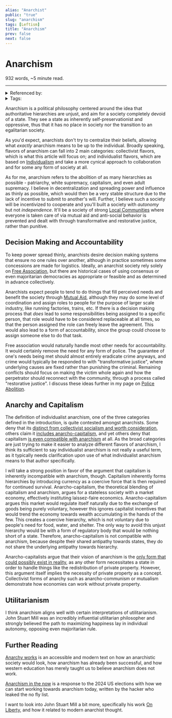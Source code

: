 ```yaml
---
alias: "Anarchist"
public: "true"
slug: "anarchism"
tags: [Leftism]
title: "Anarchism"
prev: false
next: false
---
```

<script setup>
import { data } from '../../git.data.ts';
import { useData } from 'vitepress';
const pageData = useData();
</script>
<h1 class="p-name">Anarchism</h1>
<p>932 words, ~5 minute read. <span v-html="data[`site/${pageData.page.value.relativePath}`]" /></p>
<hr/>

<details><summary>Referenced by:</summary><a href="/garden/direct-action/index.md">Direct Action</a><a href="/garden/fascism/index.md">Fascism</a><a href="/garden/free-association/index.md">Free Association</a><a href="/garden/individualism/index.md">Individualism</a><a href="/garden/mutual-aid/index.md">Mutual Aid</a><a href="/garden/on-authority/index.md">On Authority</a></details>

<details><summary>Tags:</summary><a href="/garden/leftism/index.md">Leftism</a></details>

Anarchism is a political philosophy centered around the idea that authoritative hierarchies are unjust, and aim for a society completely devoid of a state. They see a state as inherently self-preservationist and oppressive, thus that it has no place in society nor the transition to an egalitarian society.

As you'd expect, anarchists don't try to centralize their beliefs, allowing what _exactly_ anarchism means to be up to the individual. Broadly speaking, flavors of anarchism can fall into 2 main categories: collectivist flavors, which is what this article will focus on; and individualist flavors, which are based on [Individualism](/garden/individualism/index.md) and take a more cynical approach to collaboration and for some any form of society at all.

As for me, anarchism refers to the abolition of as many hierarchies as possible - patriarchy, white supremacy, capitalism, and even adult supremacy. I believe in decentralization and spreading power and influence as thinly as possible, which would then be a very stable structure due to the lack of incentive to submit to another's will. Further, I believe such a society will be incentivized to cooperate and you'll built a society with _autonomy_ but not _independence_. It'll be a society of strong [Local Communities](/garden/local-communities/index.md) where everyone is taken care of via mutual aid and anti-social behavior is prevented and dealt with through transformative and restorative justice, rather than punitive.

## Decision Making and Accountability

To keep power spread thinly, anarchists desire decision making systems that ensure no one rules over another, although in practice sometimes some concessions are made for logistics. Ideally, an anarchist society rely solely on [Free Association](/garden/free-association/index.md), but there are historical cases of using consensus or even majoritarian democracies as appropriate or feasible and as determined in advance collectively.

Anarchists expect people to tend to do things that fill perceived needs and benefit the society through [Mutual Aid](/garden/mutual-aid/index.md), although they may do some level of coordination and assign roles to people for the purpose of larger scale industry, like running factories, trains, etc. If there is a decision making process that _does_ lead to some responsibilities being assigned to a specific person, that role would have to be considered replaceable at all times, so that the person assigned the role can freely leave the agreement. This would also lead to a form of accountability, since the group could choose to assign someone else to do that task.

Free association would naturally handle most other needs for accountability. It would certainly remove the need for any form of police. The guarantee of one's needs being met should almost entirely eradicate crime anyways, and crime would typically be responded to with "transformative justice", where underlying causes are fixed rather than punishing the criminal. Remaining conflicts should focus on making the victim whole again and how the perpetrator should reconnect with the community, through a process called "restorative justice". I discuss these ideas further in my page on [Police Abolition](/garden/police-abolition/index.md).

## Anarchy and Capitalism

The definition of individualist anarchism, one of the three categories defined in the introduction, is quite contested amongst anarchists. Some deny that its [distinct from collectivist socialism and worth consideration](https://theanarchistlibrary.org/library/joe-peacott-individualism-reconsidered), others claim it [includes anarcho-capitalism,](https://theanarchistlibrary.org/library/geoffrey-ostergaard-anarchism-blackwell-dictionary) and yet others deny that capitalism [is even compatible with anarchism](https://theanarchistlibrary.org/library/the-anarchist-faq-editorial-collective-an-anarchist-faq-full#text-amuse-label-secf0) at all. As the broad categories are just trying to make it easier to analyze different flavors of anarchism, I think its sufficient to say individualist anarchism is not really a useful term, as it typically needs clarification upon use of what individualist anarchism means to that author specifically.

I will take a strong position in favor of the argument that capitalism is inherently incompatible with anarchism, though. Capitalism inherently forms hierarchies by introducing currency as a coercive force that is then required for continued survival. Anarcho-capitalism, the theoretical blending of capitalism and anarchism, argues for a stateless society with a market economy, effectively instituting laissez-faire economics. Anarcho-capitalism argues this market would regulate itself naturally due to the exchange of goods being purely voluntary, however this ignores capitalist incentives that would trend the economy towards wealth accumulating in the hands of the few. This creates a coercive hierarchy, which is not voluntary due to people's need for food, water, and shelter. The only way to avoid this unjust hierarchy would be with a form of regulatory body that would be nothing short of a state. Therefore, anarcho-capitalism is not compatible with anarchism, because despite their shared antipathy towards states, they do not share the underlying antipathy towards hierarchy.

Anarcho-capitalists argue that their vision of anarchism is the [only form that could possibly exist in reality](https://archive.lewrockwell.com/rothbard/rothbard103.html), as any other form necessitates a state in order to handle things like the redistribution of private property. However, this argument itself implies the necessity of private property as a concept. Collectivist forms of anarchy such as anarcho-communism or mutualism demonstrate how economies can work without private property.

## Utilitarianism

I think anarchism aligns well with certain interpretations of utilitarianism. John Stuart Mill was an incredibly influential utilitarian philosopher and strongly believed the path to maximizing happiness lay in individual autonomy, opposing even majoritarian rule.

## Further Reading

[Anarchy works](https://theanarchistlibrary.org/library/peter-gelderloos-anarchy-works) is an accessible and modern text on how an anarchistic society would look, how anarchism has already been successful, and how western education has merely taught us to believe anarchism does not work.

[Anarchism in the now](https://maia.crimew.gay/posts/anarchism-in-the-now/) is a response to the 2024 US elections with how we can start working towards anarchism today, written by the hacker who leaked the no fly list.

I want to look into John Stuart Mill a bit more, specifically his work [On Liberty](https://archive.org/details/onliberty00inmill), and how it related to modern anarchist thought.